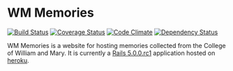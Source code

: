 # WM Memories

[![Build Status](https://travis-ci.org/kddeisz/wm-memories.svg?branch=master)](https://travis-ci.org/kddeisz/wm-memories)
[![Coverage Status](https://coveralls.io/repos/github/kddeisz/wm-memories/badge.svg?branch=master)](https://coveralls.io/github/kddeisz/wm-memories?branch=master)
[![Code Climate](https://codeclimate.com/github/kddeisz/wm-memories/badges/gpa.svg)](https://codeclimate.com/github/kddeisz/wm-memories)
[![Dependency Status](https://gemnasium.com/badges/github.com/kddeisz/wm-memories.svg)](https://gemnasium.com/github.com/kddeisz/wm-memories)

WM Memories is a website for hosting memories collected from the College of William and Mary. It is currently a [Rails 5.0.0.rc1](http://rubyonrails.org/) application hosted on [heroku](https://www.heroku.com).
